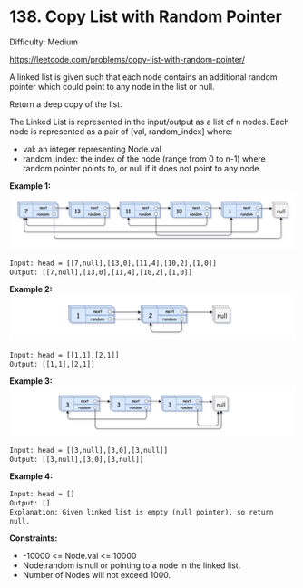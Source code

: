 # 138. Copy List with Random Pointer

Difficulty: Medium

https://leetcode.com/problems/copy-list-with-random-pointer/

A linked list is given such that each node contains an additional random pointer which could point to any node in the list or null.

Return a deep copy of the list.

The Linked List is represented in the input/output as a list of n nodes. Each node is represented as a pair of [val, random_index] where:

* val: an integer representing Node.val
* random_index: the index of the node (range from 0 to n-1) where random pointer points to, or null if it does not point to any node.
 

**Example 1:**
![ex1](e1.png)
```
Input: head = [[7,null],[13,0],[11,4],[10,2],[1,0]]
Output: [[7,null],[13,0],[11,4],[10,2],[1,0]]
```

**Example 2:**  
![ex2](e2.png)
```
Input: head = [[1,1],[2,1]]
Output: [[1,1],[2,1]]
```

**Example 3:**  
![ex3](e3.png)
```
Input: head = [[3,null],[3,0],[3,null]]
Output: [[3,null],[3,0],[3,null]]
```

**Example 4:**
```
Input: head = []
Output: []
Explanation: Given linked list is empty (null pointer), so return null.
``` 

**Constraints:**

* -10000 <= Node.val <= 10000
* Node.random is null or pointing to a node in the linked list.
* Number of Nodes will not exceed 1000.